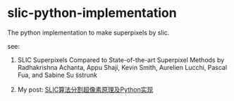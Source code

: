 # slic-python-implementation
The python implementation to make superpixels by slic.

see:

1. SLIC Superpixels Compared to State-of-the-art Superpixel Methods
  by Radhakrishna Achanta, Appu Shaji, Kevin Smith, Aurelien Lucchi, Pascal Fua, and Sabine Su ̈sstrunk

2. My post: [SLIC算法分割超像素原理及Python实现](https://www.kawabangga.com/posts/1923)

